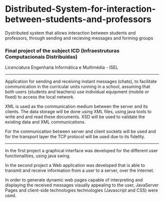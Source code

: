 # Distributed-System-for-interaction-between-students-and-professors
Dystributed system that allows interaction between students and professors, through sending and recieving messages and forming groups

### Final project of the subject ICD (Infraestruturas Computacionais Distribuídas)

Licenciatura Engenharia Informática e Multimédia - ISEL

---

Application for sending and receiving instant messages (chats), to facilitate communication in the curricular units running in a school, 
assuming that both users (students and teachers) use individual equipment (mobile or fixed) to access the local network.

XML is used as the communication medium between the server and its clients. The data storage will be done using XML files, using java tools to write and 
and read these documents. XSD will be used to validate the existing data and XML communications.

For the communication between server and client sockets will be used and for the transport layer the TCP protocol will be used due to its fidelity.

---

 In the first project a graphical interface was developed for the different user functionalities, using java swing.

In the second project a Web application was developed that is able to transmit and receive 
information from a user to a server, over the Internet.

In order to generate dynamic web pages capable of interpreting and displaying the received messages 
visually appealing to the user, JavaServer Pages and client-side technologies 
technologies (Javascript and CSS) were used.
